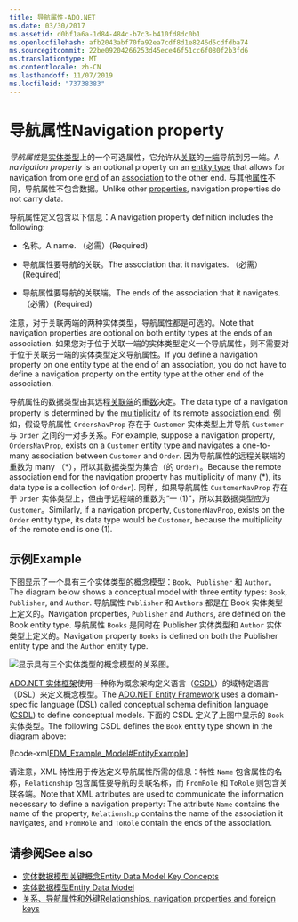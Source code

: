 ```yaml
---
title: 导航属性-ADO.NET
ms.date: 03/30/2017
ms.assetid: d0bf1a6a-1d84-484c-b7c3-b410fd8dc0b1
ms.openlocfilehash: afb2043abf70fa92ea7cdf8d1e8246d5cdfdba74
ms.sourcegitcommit: 22be09204266253d45ece46f51cc6f080f2b3fd6
ms.translationtype: MT
ms.contentlocale: zh-CN
ms.lasthandoff: 11/07/2019
ms.locfileid: "73738383"
---
```

# <a name="navigation-property"></a><span data-ttu-id="4274e-102">导航属性</span><span class="sxs-lookup"><span data-stu-id="4274e-102">Navigation property</span></span>

<span data-ttu-id="4274e-103">*导航属性*是[实体类型](entity-type.md)上的一个可选属性，它允许从[关联](association-type.md)的[一端](association-end.md)导航到另一端。</span><span class="sxs-lookup"><span data-stu-id="4274e-103">A *navigation property* is an optional property on an [entity type](entity-type.md) that allows for navigation from one [end](association-end.md) of an [association](association-type.md) to the other end.</span></span> <span data-ttu-id="4274e-104">与其他[属性](property.md)不同，导航属性不包含数据。</span><span class="sxs-lookup"><span data-stu-id="4274e-104">Unlike other [properties](property.md), navigation properties do not carry data.</span></span>

<span data-ttu-id="4274e-105">导航属性定义包含以下信息：</span><span class="sxs-lookup"><span data-stu-id="4274e-105">A navigation property definition includes the following:</span></span>

- <span data-ttu-id="4274e-106">名称。</span><span class="sxs-lookup"><span data-stu-id="4274e-106">A name.</span></span> <span data-ttu-id="4274e-107">（必需）</span><span class="sxs-lookup"><span data-stu-id="4274e-107">(Required)</span></span>

- <span data-ttu-id="4274e-108">导航属性要导航的关联。</span><span class="sxs-lookup"><span data-stu-id="4274e-108">The association that it navigates.</span></span> <span data-ttu-id="4274e-109">（必需）</span><span class="sxs-lookup"><span data-stu-id="4274e-109">(Required)</span></span>

- <span data-ttu-id="4274e-110">导航属性要导航的关联端。</span><span class="sxs-lookup"><span data-stu-id="4274e-110">The ends of the association that it navigates.</span></span> <span data-ttu-id="4274e-111">（必需）</span><span class="sxs-lookup"><span data-stu-id="4274e-111">(Required)</span></span>

<span data-ttu-id="4274e-112">注意，对于关联两端的两种实体类型，导航属性都是可选的。</span><span class="sxs-lookup"><span data-stu-id="4274e-112">Note that navigation properties are optional on both entity types at the ends of an association.</span></span> <span data-ttu-id="4274e-113">如果您对于位于关联一端的实体类型定义一个导航属性，则不需要对于位于关联另一端的实体类型定义导航属性。</span><span class="sxs-lookup"><span data-stu-id="4274e-113">If you define a navigation property on one entity type at the end of an association, you do not have to define a navigation property on the entity type at the other end of the association.</span></span>

<span data-ttu-id="4274e-114">导航属性的数据类型由其远程[关联端](association-end.md)的重[数](association-end-multiplicity.md)决定。</span><span class="sxs-lookup"><span data-stu-id="4274e-114">The data type of a navigation property is determined by the [multiplicity](association-end-multiplicity.md) of its remote [association end](association-end.md).</span></span> <span data-ttu-id="4274e-115">例如，假设导航属性 `OrdersNavProp` 存在于 `Customer` 实体类型上并导航 `Customer` 与 `Order` 之间的一对多关系。</span><span class="sxs-lookup"><span data-stu-id="4274e-115">For example, suppose a navigation property, `OrdersNavProp`, exists on a `Customer` entity type and navigates a one-to-many association between `Customer` and `Order`.</span></span> <span data-ttu-id="4274e-116">因为导航属性的远程关联端的重数为 many （\*），所以其数据类型为集合（的 `Order`）。</span><span class="sxs-lookup"><span data-stu-id="4274e-116">Because the remote association end for the navigation property has multiplicity of many (\*), its data type is a collection (of `Order`).</span></span> <span data-ttu-id="4274e-117">同样，如果导航属性 `CustomerNavProp` 存在于 `Order` 实体类型上，但由于远程端的重数为“一 (1)”，所以其数据类型应为 `Customer`。</span><span class="sxs-lookup"><span data-stu-id="4274e-117">Similarly, if a navigation property, `CustomerNavProp`, exists on the `Order` entity type, its data type would be `Customer`, because the multiplicity of the remote end is one (1).</span></span>

## <a name="example"></a><span data-ttu-id="4274e-118">示例</span><span class="sxs-lookup"><span data-stu-id="4274e-118">Example</span></span>

<span data-ttu-id="4274e-119">下图显示了一个具有三个实体类型的概念模型：`Book`、`Publisher` 和 `Author`。</span><span class="sxs-lookup"><span data-stu-id="4274e-119">The diagram below shows a conceptual model with three entity types: `Book`, `Publisher`, and `Author`.</span></span> <span data-ttu-id="4274e-120">导航属性 `Publisher` 和 `Authors` 都是在 Book 实体类型上定义的。</span><span class="sxs-lookup"><span data-stu-id="4274e-120">Navigation properties, `Publisher` and `Authors`, are defined on the Book entity type.</span></span> <span data-ttu-id="4274e-121">导航属性 `Books` 是同时在 Publisher 实体类型和 `Author` 实体类型上定义的。</span><span class="sxs-lookup"><span data-stu-id="4274e-121">Navigation property `Books` is defined on both the Publisher entity type and the `Author` entity type.</span></span>

 ![显示具有三个实体类型的概念模型的关系图。](./media/navigation-property/conceptual-model-entity-types-associations.gif)  

<span data-ttu-id="4274e-123">[ADO.NET 实体框架](./ef/index.md)使用一种称为概念架构定义语言（[CSDL](/ef/ef6/modeling/designer/advanced/edmx/csdl-spec)）的域特定语言（DSL）来定义概念模型。</span><span class="sxs-lookup"><span data-stu-id="4274e-123">The [ADO.NET Entity Framework](./ef/index.md) uses a domain-specific language (DSL) called conceptual schema definition language ([CSDL](/ef/ef6/modeling/designer/advanced/edmx/csdl-spec)) to define conceptual models.</span></span> <span data-ttu-id="4274e-124">下面的 CSDL 定义了上图中显示的 `Book` 实体类型。</span><span class="sxs-lookup"><span data-stu-id="4274e-124">The following CSDL defines the `Book` entity type shown in the diagram above:</span></span>

[!code-xml[EDM_Example_Model#EntityExample](~/samples/snippets/xml/VS_Snippets_Data/edm_example_model/xml/books.edmx#entityexample)]

<span data-ttu-id="4274e-125">请注意，XML 特性用于传达定义导航属性所需的信息：特性 `Name` 包含属性的名称，`Relationship` 包含属性要导航的关联名称，而 `FromRole` 和 `ToRole` 则包含关联各端。</span><span class="sxs-lookup"><span data-stu-id="4274e-125">Note that XML attributes are used to communicate the information necessary to define a navigation property: The attribute `Name` contains the name of the property, `Relationship` contains the name of the association it navigates, and `FromRole` and `ToRole` contain the ends of the association.</span></span>

## <a name="see-also"></a><span data-ttu-id="4274e-126">请参阅</span><span class="sxs-lookup"><span data-stu-id="4274e-126">See also</span></span>

- [<span data-ttu-id="4274e-127">实体数据模型关键概念</span><span class="sxs-lookup"><span data-stu-id="4274e-127">Entity Data Model Key Concepts</span></span>](entity-data-model-key-concepts.md)
- [<span data-ttu-id="4274e-128">实体数据模型</span><span class="sxs-lookup"><span data-stu-id="4274e-128">Entity Data Model</span></span>](entity-data-model.md)
- [<span data-ttu-id="4274e-129">关系、导航属性和外键</span><span class="sxs-lookup"><span data-stu-id="4274e-129">Relationships, navigation properties and foreign keys</span></span>](/ef/ef6/fundamentals/relationships)
